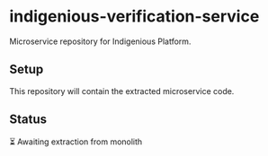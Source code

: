 # indigenious-verification-service

Microservice repository for Indigenious Platform.

## Setup

This repository will contain the extracted microservice code.

## Status

⏳ Awaiting extraction from monolith
